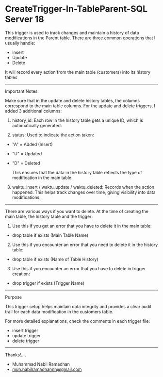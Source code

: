 # CreateTrigger-In-TableParent-SQL Server 18

This trigger is used to track changes and maintain a history of data modifications in the Parent table.
There are three common operations that I usually handle:

- Insert
- Update
- Delete


It will record every action from the main table (customers) into its history tables

---

Important Notes:

Make sure that in the update and delete history tables, the columns correspond to the main table columns.
For the update and delete triggers, I added 3 additional columns:


1. history_id:
Each row in the history table gets a unique ID, which is automatically generated.


2. status:
Used to indicate the action taken:

- "A" = Added (Insert)
- "U" = Updated
- "D" = Deleted
  
  This ensures that the data in the history table reflects the type of modification in the main table.


3. waktu_insert / waktu_update / waktu_deleted:
Records when the action happened.
This helps track changes over time, giving visibility into data modifications.


---

There are various ways if you want to delete. At the time of creating the main table, the history table and the trigger:

1. Use this if you get an error that you have to delete it in the main table:

- drop table if exists (Main Table Name)

2. Use this if you encounter an error that you need to delete it in the history table:

- drop table if exists (Name of Table History)

3. Use this if you encounter an error that you have to delete in trigger creation: 

- drop trigger if exists (Trigger Name)


---

Purpose

This trigger setup helps maintain data integrity and provides a clear audit trail for each data modification in the customers table.

For more detailed explanations, check the comments in each trigger file:

- insert trigger
- update trigger
- delete trigger



---

Thanks!....
- Muhammad Nabil Ramadhan
- muh.nabilramadhannn@gmail.com
